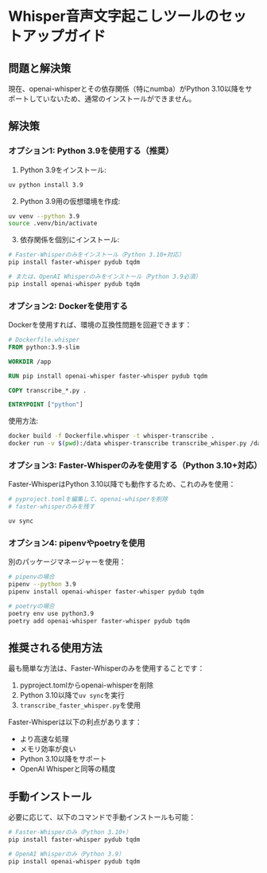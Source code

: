 # Whisper音声文字起こしツールのセットアップガイド

## 問題と解決策

現在、openai-whisperとその依存関係（特にnumba）がPython 3.10以降をサポートしていないため、通常のインストールができません。

## 解決策

### オプション1: Python 3.9を使用する（推奨）

1. Python 3.9をインストール:
```bash
uv python install 3.9
```

2. Python 3.9用の仮想環境を作成:
```bash
uv venv --python 3.9
source .venv/bin/activate
```

3. 依存関係を個別にインストール:
```bash
# Faster-Whisperのみをインストール（Python 3.10+対応）
pip install faster-whisper pydub tqdm

# または、OpenAI Whisperのみをインストール（Python 3.9必須）
pip install openai-whisper pydub tqdm
```

### オプション2: Dockerを使用する

Dockerを使用すれば、環境の互換性問題を回避できます：

```dockerfile
# Dockerfile.whisper
FROM python:3.9-slim

WORKDIR /app

RUN pip install openai-whisper faster-whisper pydub tqdm

COPY transcribe_*.py .

ENTRYPOINT ["python"]
```

使用方法:
```bash
docker build -f Dockerfile.whisper -t whisper-transcribe .
docker run -v $(pwd):/data whisper-transcribe transcribe_whisper.py /data/input.mp3
```

### オプション3: Faster-Whisperのみを使用する（Python 3.10+対応）

Faster-WhisperはPython 3.10以降でも動作するため、これのみを使用：

```bash
# pyproject.tomlを編集して、openai-whisperを削除
# faster-whisperのみを残す

uv sync
```

### オプション4: pipenvやpoetryを使用

別のパッケージマネージャーを使用：

```bash
# pipenvの場合
pipenv --python 3.9
pipenv install openai-whisper faster-whisper pydub tqdm

# poetryの場合
poetry env use python3.9
poetry add openai-whisper faster-whisper pydub tqdm
```

## 推奨される使用方法

最も簡単な方法は、Faster-Whisperのみを使用することです：

1. pyproject.tomlからopenai-whisperを削除
2. Python 3.10以降で`uv sync`を実行
3. `transcribe_faster_whisper.py`を使用

Faster-Whisperは以下の利点があります：
- より高速な処理
- メモリ効率が良い
- Python 3.10以降をサポート
- OpenAI Whisperと同等の精度

## 手動インストール

必要に応じて、以下のコマンドで手動インストールも可能：

```bash
# Faster-Whisperのみ（Python 3.10+）
pip install faster-whisper pydub tqdm

# OpenAI Whisperのみ（Python 3.9）
pip install openai-whisper pydub tqdm
```